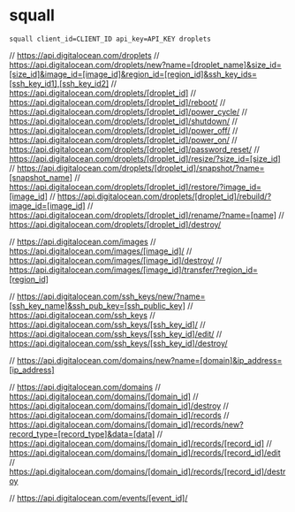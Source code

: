 squall
======

~~~
squall client_id=CLIENT_ID api_key=API_KEY droplets
~~~

// https://api.digitalocean.com/droplets
// https://api.digitalocean.com/droplets/new?name=[droplet_name]&size_id=[size_id]&image_id=[image_id]&region_id=[region_id]&ssh_key_ids=[ssh_key_id1],[ssh_key_id2]
// https://api.digitalocean.com/droplets/[droplet_id]
// https://api.digitalocean.com/droplets/[droplet_id]/reboot/
// https://api.digitalocean.com/droplets/[droplet_id]/power_cycle/
// https://api.digitalocean.com/droplets/[droplet_id]/shutdown/
// https://api.digitalocean.com/droplets/[droplet_id]/power_off/
// https://api.digitalocean.com/droplets/[droplet_id]/power_on/
// https://api.digitalocean.com/droplets/[droplet_id]/password_reset/
// https://api.digitalocean.com/droplets/[droplet_id]/resize/?size_id=[size_id]
// https://api.digitalocean.com/droplets/[droplet_id]/snapshot/?name=[snapshot_name]
// https://api.digitalocean.com/droplets/[droplet_id]/restore/?image_id=[image_id]
// https://api.digitalocean.com/droplets/[droplet_id]/rebuild/?image_id=[image_id]
// https://api.digitalocean.com/droplets/[droplet_id]/rename/?name=[name]
// https://api.digitalocean.com/droplets/[droplet_id]/destroy/

// https://api.digitalocean.com/images
// https://api.digitalocean.com/images/[image_id]/
// https://api.digitalocean.com/images/[image_id]/destroy/
// https://api.digitalocean.com/images/[image_id]/transfer/?region_id=[region_id]

// https://api.digitalocean.com/ssh_keys/new/?name=[ssh_key_name]&ssh_pub_key=[ssh_public_key]
// https://api.digitalocean.com/ssh_keys
// https://api.digitalocean.com/ssh_keys/[ssh_key_id]/
// https://api.digitalocean.com/ssh_keys/[ssh_key_id]/edit/
// https://api.digitalocean.com/ssh_keys/[ssh_key_id]/destroy/

// https://api.digitalocean.com/domains/new?name=[domain]&ip_address=[ip_address]

// https://api.digitalocean.com/domains
// https://api.digitalocean.com/domains/[domain_id]
// https://api.digitalocean.com/domains/[domain_id]/destroy
// https://api.digitalocean.com/domains/[domain_id]/records
// https://api.digitalocean.com/domains/[domain_id]/records/new?record_type=[record_type]&data=[data]
// https://api.digitalocean.com/domains/[domain_id]/records/[record_id]
// https://api.digitalocean.com/domains/[domain_id]/records/[record_id]/edit
// https://api.digitalocean.com/domains/[domain_id]/records/[record_id]/destroy

// https://api.digitalocean.com/events/[event_id]/
